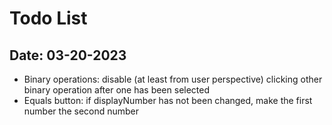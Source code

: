 # Todo List
## Date: 03-20-2023

* Binary operations: disable (at least from user perspective) clicking other binary operation after one has been selected
* Equals button: if displayNumber has not been changed, make the first number the second number
